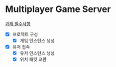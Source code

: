 # Multiplayer Game Server

[과제 필수사항](https://teamsparta.notion.site/Chapter-5-060313f2b3da4ec39e729621a6d81d8a) 

- [x]  프로젝트 구성
    - [x]  게임 인스턴스 생성
- [x]  유저 접속
    - [x]  유저 인스턴스 생성
    - [x]  위치 패킷 교환
